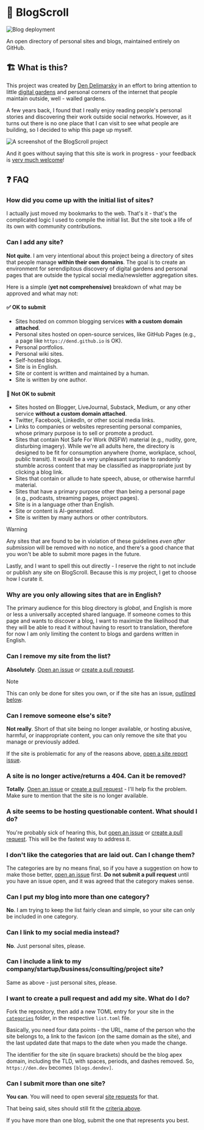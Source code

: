 # 📜 BlogScroll

![Blog deployment](https://github.com/blogscroll/blogscroll/workflows/Blog%20deployment/badge.svg)

An open directory of personal sites and blogs, maintained entirely on GitHub.

## 🏗 What is this?

This project was created by [Den Delimarsky](https://den.dev/) in an effort to bring attention to little [digital gardens](https://maggieappleton.com/garden-history) and personal corners of the internet that people maintain outside, well - walled gardens.

A few years back, I found that I really enjoy reading people's personal stories and discovering their work outside social networks. However, as it turns out there is no one place that I can visit to see what people are building, so I decided to whip this page up myself.

![A screenshot of the BlogScroll project](screenshot.png)

And it goes without saying that this site is work in progress - your feedback is [very much welcome](https://github.com/blogscroll/blogscroll/issues)!

## ❓ FAQ

### How did you come up with the initial list of sites?

I actually just moved my bookmarks to the web. That's it - that's the complicated logic I used to compile the initial list. But the site took a life of its own with community contributions.

### Can I add any site?

**Not quite**. I am very intentional about this project being a directory of sites that people manage **within their own domains**. The goal is to create an environment for serendipitous discovery of digital gardens and personal pages that are outside the typical social media/newsletter aggregation sites.

Here is a simple (**yet not comprehensive)** breakdown of what may be approved and what may not:

#### ✅ OK to submit

- Sites hosted on common blogging services **with a custom domain attached**.
- Personal sites hosted on open-source services, like GitHub Pages (e.g., a page like `https://dend.github.io` is OK).
- Personal portfolios.
- Personal wiki sites.
- Self-hosted blogs.
- Site is in English.
- Site or content is written and maintained by a human.
- Site is written by one author.

#### 🛑 Not OK to submit

- Sites hosted on Blogger, LiveJournal, Substack, Medium, or any other service **without a custom domain attached**.
- Twitter, Facebook, LinkedIn, or other social media links.
- Links to companies or websites representing personal companies, whose primary purpose is to sell or promote a product.
- Sites that contain Not Safe For Work (NSFW) material (e.g., nudity, gore, disturbing imagery). While we're all adults here, the directory is designed to be fit for consumption anywhere (home, workplace, school, public transit). It would be a very unpleasant surprise to randomly stumble across content that may be classified as inappropriate just by clicking a blog link.
- Sites that contain or allude to hate speech, abuse, or otherwise harmful material.
- Sites that have a primary purpose other than being a personal page (e.g., podcasts, streaming pages, project pages).
- Site is in a language other than English.
- Site or content is AI-generated.
- Site is written by many authors or other contributors.

>[!WARNING]
>Any sites that are found to be in violation of these guidelines _even after submission_ will be removed with no notice, and there's a good chance that you won't be able to submit more pages in the future.

Lastly, and I want to spell this out directly - I reserve the right to not include or publish any site on BlogScroll. Because this is _my_ project, I get to choose how I curate it.

### Why are you only allowing sites that are in English?

The primary audience for this blog directory is _global_, and English is more or less a universally accepted shared language. If someone comes to this page and wants to discover a blog, I want to maximize the likelihood that they will be able to read it without having to resort to translation, therefore for now I am only limiting the content to blogs and gardens written in English.

### Can I remove my site from the list?

**Absolutely**. [Open an issue](https://github.com/blogscroll/blogscroll/issues/new?assignees=dend&labels=bug%2Cneeds-triage&projects=&template=4-report-url.yml&title=%5BURL+Report%5D%3A+) or [create a pull request](https://github.com/blogscroll/blogscroll/pulls).

>[!NOTE]
>This can only be done for sites you own, or if the site has an issue, [outlined below](#can-i-remove-someone-elses-site).

### Can I remove someone else's site?

**Not really**. Short of that site being no longer available, or hosting abusive, harmful, or inappropriate content, you can only remove the site that you manage or previously added.

If the site is problematic for any of the reasons above, [open a site report issue](https://github.com/blogscroll/blogscroll/issues/new?assignees=dend&labels=bug%2Cneeds-triage&projects=&template=4-report-url.yml&title=%5BURL+Report%5D%3A+).

### A site is no longer active/returns a 404. Can it be removed?

**Totally**. [Open an issue](https://github.com/blogscroll/blogscroll/issues/new?assignees=dend&labels=bug%2Cneeds-triage&projects=&template=4-report-url.yml&title=%5BURL+Report%5D%3A+) or [create a pull request](https://github.com/blogscroll/blogscroll/pulls) - I'll help fix the problem. Make sure to mention that the site is no longer available.

### A site seems to be hosting questionable content. What should I do?

You're probably sick of hearing this, but [open an issue](https://github.com/blogscroll/blogscroll/issues/new?assignees=dend&labels=bug%2Cneeds-triage&projects=&template=4-report-url.yml&title=%5BURL+Report%5D%3A+) or [create a pull request](https://github.com/blogscroll/blogscroll/pulls). This will be the fastest way to address it.

### I don't like the categories that are laid out. Can I change them?

The categories are by no means final, so if you have a suggestion on how to make those better, [open an issue](https://github.com/blogscroll/blogscroll/issues) first. **Do not submit a pull request** until you have an issue open, and it was agreed that the category makes sense.

### Can I put my blog into more than one category?

**No**. I am trying to keep the list fairly clean and simple, so your site can only be included in one category.

### Can I link to my social media instead?

**No**. Just personal sites, please.

### Can I include a link to my company/startup/business/consulting/project site?

Same as above - just personal sites, please.

### I want to create a pull request and add my site. What do I do?

Fork the repository, then add a new TOML entry for your site in the [`categories`](https://github.com/blogscroll/blogscroll/tree/main/web/data/categories) folder, in the respective `list.toml` file.

Basically, you need four data points - the URL, name of the person who the site belongs to, a link to the favicon (on the same domain as the site), and the last updated date that maps to the date when you made the change.

The identifier for the site (in square brackets) should be the blog apex domain, including the TLD, with spaces, periods, and dashes removed. So, `https://den.dev` becomes `[blogs.dendev]`.

### Can I submit more than one site?

**You can**. You will need to open several [site requests](https://github.com/blogscroll/blogscroll/issues/new?assignees=dend&labels=enhancement%2Cneeds-triage&projects=&template=1-site-request.yml&title=%5BSite+Request%5D%3A+) for that.

That being said, sites should still fit the [criteria above](#can-i-add-any-site).

If you have more than one blog, submit the one that represents you best.
